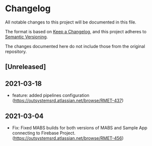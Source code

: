 # Changelog
All notable changes to this project will be documented in this file.

The format is based on [Keep a Changelog](https://keepachangelog.com/en/1.0.0/),
and this project adheres to [Semantic Versioning](https://semver.org/spec/v2.0.0.html).

The changes documented here do not include those from the original repository.

## [Unreleased]

## 2021-03-18
- feature: added pipelines configuration (https://outsystemsrd.atlassian.net/browse/RMET-437)
## 2021-03-04
- Fix: Fixed MABS builds for both versions of MABS and Sample App connecting to Firebase Project. (https://outsystemsrd.atlassian.net/browse/RMET-456)
